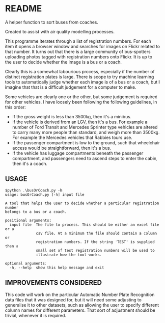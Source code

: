 # README #

A helper function to sort buses from coaches.

Created to assist with air quality modelling processes.

This programme iterates through a list of registration numbers. For each item it opens
a browser window and searches for images on Flickr related to that number. It turns out
that there is a large community of bus-spotters uploading photos tagged with registration
numbers onto Flickr. It is up to the user to decide whether the image is a bus or a coach.

Clearly this is a somewhat labourious process, especially if the number of distinct 
registration plates is large. There is scope to try machine learning tools to automatically
judge whether each image is of a bus or a coach, but I imagine that that is a difficult
judgement for a computer to make.

Some vehicles are clearly one or the other, but some judgement is required for other vehicles.
I have loosely been following the following guidelines, in this order:

 - If the gross weight is less than 3500kg, then it's a minibus.
 - If the vehicle is derived from an LGV, then it's a bus. For example a number of Ford Transit
   and Mercedes Sprinter type vehicles are altered to carry many more people than standard, and
   weigh more than 3500kg. For example the Mercedes vehicles that Rabbies tours use.
 - If the passenger compartment is low to the ground, such that wheelchair access would be
   straightforward, then it's a bus.
 - If the vehicle has luggage compartments beneath the passenger compartment, and passengers need
   to ascend steps to enter the cabin, then it's a coach.
   
## USAGE ##
```
$python .\busOrCoach.py -h
usage: busOrCoach.py [-h] input file

A tool that helps the user to decide whether a particular registration number
belongs to a bus or a coach.

positional arguments:
  input file  The file to process. This should be either an excel file or a
              csv file. At a minimum the file should contain a column or
              registration numbers. If the string 'TEST' is supplied then a
              small set of test registration numbers will be used to
              illustrate how the tool works.

optional arguments:
  -h, --help  show this help message and exit
```

## IMPROVEMENTS CONSIDERED ##
This code will work on the particular Automatic Number Plate Recognition data files that it was
designed for, but it will need some adjusting to generalise it to other datasets, such as allowing
the user to specify different column names for different parameters. That sort of adjustment
should be trivial, whenever it is required.